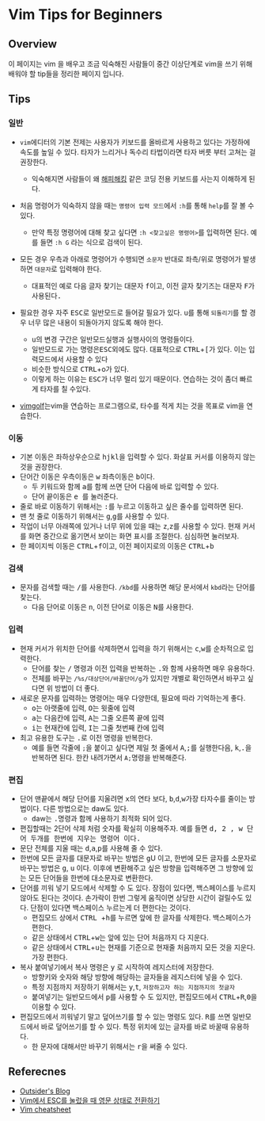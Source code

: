 # Vim Tips for Beginners

## Overview
이 페이지는 vim 을 배우고 조금 익숙해진 사람들이 중간 이상단계로 vim을 쓰기 위해 배워야 할 tip들을 정리한 페이지 입니다.

## 

## Tips
### 일반
- `vim`에디터의 기본 전제는 사용자가 키보드를 올바르게 사용하고 있다는 가정하에 속도를 높일 수 있다. 타자가 느리거나 독수리 타법이라면 타자 버릇 부터 고쳐는 걸 권장한다. 
  - 익숙해지면 사람들이 왜 [해피해킹](https://namu.wiki/w/%ED%95%B4%ED%94%BC%20%ED%95%B4%ED%82%B9%20%ED%82%A4%EB%B3%B4%EB%93%9C) 같은 코딩 전용 키보드를 사는지 이해하게 된다.
- 처음 명령어가 익숙하지 않을 때는 `명령어 입력 모드`에서 `:h`를 통해 `help`를 잘 볼 수 있다.
  - 만약 특정 명령어에 대해 찾고 싶다면 `:h <찾고싶은 명령어>`를 입력하면 된다. 예를 들면 `:h G` 라는 식으로 검색이 된다.
- 모든 경우 우측과 아래로 명령어가 수행되면 `소문자` 반대로 좌측/위로 명령어가 발생하면 `대문자`로 입력해야 한다.
  - 대표적인 예로 다음 글자 찾기는 대문자 <kbd>f</kbd>이고, 이전 글자 찾기즈는 대문자 <kbd>F<kbd>가 사용된다.
- 필요한 경우 자주 <kbd>ESC</kbd>로 일반모드로 들어갈 필요가 있다. <kbd>u</kbd>를 통해 `되돌리기`를 할 경우 너무 많은 내용이 되돌아가지 않도록 해야 한다.
  - <kbd>u</kbd>의 변경 구간은 일반모드실행과 실행사이의 명령들이다.
  - 일반모드로 가는 명령은<kbd>ESC</kbd>외에도 많다. 대표적으로 <kbd>CTRL</kbd>+<kbd>\[</kbd>가 있다. 이는 입력모드에서 사용할 수 있다
  - 비슷한 방식으로 <kbd>CTRL</kbd>+<kdb>o</kdb>가 있다.
  - 이렇게 하는 이유는 <kbd>ESC</kbd>가 너무 멀리 있기 때문이다. 연습하는 것이 좀더 빠르게 타자를 칠 수있다.

- [vimgolf](http://www.vimgolf.com/)는vim을 연습하는 프로그램으로, 타수를 적게 치는 것을 목표로 vim을 연습한다. 


 

### 이동
- 기본 이동은 좌하상우순으로 <kbd>h</kbd><kbd>j</kbd><kbd>k</kbd><kbd>l</kbd>을 입력할 수 있다. 화살표 커서를 이용하지 않는 것을 권장한다.
- 단어간 이동은 우측이동은 <kbd>w</kbd> 좌측이동은 <kbd>b</kbd>이다.
  - 두 키워드와 함께 <kbd>a</kbd>를 함께 쓰면 단어 다음에 바로 입력할 수 있다.
  - 단어 끝이동은 <kbd>e </kbd> 를 눌러준다. 
- 줄로 바로 이동하기 위해서는 <kbd>:</kbd>를 누르고 이동하고 싶은 줄수를 입력하면 된다.
- 맨 첫 줄로 이동하기 위해서는 <kbd>g</kbd>,<kbd>g</kbd>를 사용할 수 있다.
- 작업이 너무 아래쪽에 있거나 너무 위에 있을 때는 <kbd>z</kbd>,<kbd>z</kbd>를 사용할 수 있다. 현재 커서를 화면 중간으로 옮기면서 보이는 화면 표시를 조절한다. 심심하면 눌러보자.
- 한 페이지씩 이동은 <kbd>CTRL</kbd>+<kbd>f</kbd>이고, 이전 페이지로의 이동은 <kbd>CTRL</kbd>+<kbd>b</kbd>

### 검색
- 문자를 검색할 때는 <kbd>/</kbd>를 사용한다. `/kbd`를 사용하면 해당 문서에서 `kbd`라는 단어를 찾는다.
  - 다음 단어로 이동은 <kbd>n</kbd>, 이전 단어로 이동은 <kbd>N</kbd>를 사용한다.

### 입력
- 현재 커서가 위치한 단어를 삭제하면서 입력을 하기 위해서는 <kbd>c</kbd>,<kbd>w</kbd>를 순차적으로 입력한다.
  - 단어를 찾는 <kbd>/</kbd> 명령과 이전 입력을 반복하는 <kbd>.</kbd>와 함께 사용하면 매우 유용하다.
  - 전체를 바꾸는 `/%s/대상단어/바꿀단어/g`가 있지만 개별로 확인하면서 바꾸고 싶다면 위 방법이 더 좋다.
- 새로운 문자를 입력하는 명령어는 매우 다양한데, 필요에 따라 기억하는게 좋다.
  - <kbd>o</kbd>는 아랫줄에 입력, <kbd>O</kbd>는 윗줄에 입력
  - <kbd>a</kbd>는 다음칸에 입력, <kbd>A</kbd>는 그줄 오른쪽 끝에 입력
  - <kbd>i</kbd>는 현재칸에 입력, <kbd>I</kbd>는 그줄 첫번째 칸에 입력
- 최고 유용한 도구는 <kbd>.</kbd>로 이전 명령을 반복한다.
  - 예를 들면 각줄에 `;`을 붙이고 싶다면 제일 첫 줄에서 <kbd>A</kbd>,<kbd>;</kbd>를 실행한다음, <kbd>k</kbd>,<kbd>.</kbd>을 반복하면 된다. 한칸 내려가면서 `A;`명령을 반복해준다.

### 편집
- 단어 맨끝에서 해당 단어를 지울려면 <kbd>x</kbd>의 연타 보다, <kbd>b</kbd>,<kbd>d</kbd>,<kbd>w</kbd>가장 타자수를 줄이는 방법이다. 다른 방법으로는 <kbd>d</kbd>a</kbd>w</kbd>도 있다.
  - <kbd>d</kbd>a</kbd>w</kbd>는 <kbd>.</kbd>명령과 함께 사용하기 최적화 되어 있다.
- 편집할때는 2단어 삭제 처럼 숫자를 확실히 이용해주자. 예를 들면  <kbd>d</kdb>, <kbd> 2 </kbd>, <kbd> w </kbd> 단어 두개를 한번에 지우는 명령어 이다.
- 문단 전체를 지울 때는 <kbd>d</kbd>,<kbd>a</kbd>,<kbd>p</kbd>를 사용해 줄 수 있다.
- 한번에 모든 글자를 대문자로 바꾸는 방법은 <kbd>g</kbd>U</kbd> 이고, 한번에 모든 글자를 소문자로 바꾸는 방법은 <kbd>g</kbd>, <kbd>u</kbd> 이다. 이후에 변환해주고 싶은 방향을 입력해주면 그 방향에 있는 모든 단어들을 한번에 대소문자로 변환한다.
- 단어를 끼워 넣기 모드에서 삭제할 수 도 있다. 장점이 있다면, 백스페이스를 누르지 않아도 된다는 것이다. 손가락이 한번 그렇게 움직이면 상당한 시간이 걸릴수도 있다. 단점이 있다면 백스페이스 누르는게 더 편한다는 것이다.
  - 편집모드 상에서 <kbd>CTRL </kbd>+<kbd>h</kbd>를 누르면 앞에 한 글자를 삭제한다. 백스페이스가 편한다.
  - 같은 상태에서 <kbd>CTRL</kbd>+<kbd>w</kbd>는 앞에 있는 단어 처음까지 다 지운다.
  - 같은 상태에서 <kbd>CTRL</kbd>+<kbd>u</kbd>는 현재를 기준으로 현재줄 처음까지 모든 것을 지운다. 가장 편한다.
- 복사 붙여넣기에서 복사 명령은 <kbd>y</kbd> 로 시작하여 레지스터에 저장한다.
  - 방향키와 숫자와 해당 방향에 해당하는 글자들을 레지스터에 넣을 수 있다.
  - 특정 지점까지 저장하기 위해서는 <kbd>y</kbd>,<kbd>t</kbd>, `저장하고자 하는 지점까지의 첫글자`
  - 붙여넣기는 일반모드에서 <kbd>p</kbd>를 사용할 수 도 있지만, 편집모드에서  <kbd>CTRL</kbd>+<kbd>R</kbd>,<kbd>0</kbd>을 이용할 수 있다.
- 편집모드에서 끼워넣기 말고 덮어쓰기를 할 수 있는 명령도 있다. <kbd>R</kbd>를 쓰면 일반모드에서 바로 덮어쓰기를 할 수 있다. 특정 위치에 있는 글자를 바로 바꿀때 유용하다.
  - 한 문자에 대해서만 바꾸기 위해서는 <kbd>r</kbd>을 써줄 수 있다.
  
## Referecnes
- [Outsider's Blog](https://blog.outsider.ne.kr/540)
- [Vim에서 ESC를 눌렀을 때 영문 상태로 전환하기](http://seorenn.blogspot.com/2011/04/vim-vim-esc.html)
- [Vim cheatsheet](https://vim.rtorr.com/lang/ko/)
